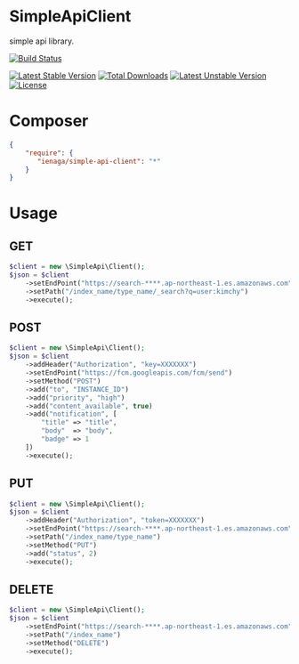 # SimpleApiClient

simple api library.

[![Build Status](https://travis-ci.org/ienaga/SimpleApiClient.svg?branch=master)](https://travis-ci.org/ienaga/SimpleApi)

[![Latest Stable Version](https://poser.pugx.org/ienaga/simple-api-client/v/stable)](https://packagist.org/packages/ienaga/simple-api-client) [![Total Downloads](https://poser.pugx.org/ienaga/simple-api-client/downloads)](https://packagist.org/packages/ienaga/simple-api-client) [![Latest Unstable Version](https://poser.pugx.org/ienaga/simple-api-client/v/unstable)](https://packagist.org/packages/ienaga/simple-api-client) [![License](https://poser.pugx.org/ienaga/simple-api-client/license)](https://packagist.org/packages/ienaga/simple-api-client)


# Composer

```json
{
    "require": {
       "ienaga/simple-api-client": "*"
    }
}
```

# Usage


## GET

```php
$client = new \SimpleApi\Client();
$json = $client
    ->setEndPoint("https://search-****.ap-northeast-1.es.amazonaws.com")
    ->setPath("/index_name/type_name/_search?q=user:kimchy")
    ->execute();
```

## POST

```php
$client = new \SimpleApi\Client();
$json = $client
    ->addHeader("Authorization", "key=XXXXXXX")
    ->setEndPoint("https://fcm.googleapis.com/fcm/send")
    ->setMethod("POST")
    ->add("to", "INSTANCE_ID")
    ->add("priority", "high")
    ->add("content_available", true)
    ->add("notification", [
        "title" => "title", 
        "body"  => "body", 
        "badge" => 1
    ])
    ->execute();
```

## PUT

```php
$client = new \SimpleApi\Client();
$json = $client
    ->addHeader("Authorization", "token=XXXXXXX")
    ->setEndPoint("https://search-****.ap-northeast-1.es.amazonaws.com")
    ->setPath("/index_name/type_name")
    ->setMethod("PUT")
    ->add("status", 2)
    ->execute();
```

## DELETE

```php
$client = new \SimpleApi\Client();
$json = $client
    ->setEndPoint("https://search-****.ap-northeast-1.es.amazonaws.com")
    ->setPath("/index_name")
    ->setMethod("DELETE")
    ->execute();
```